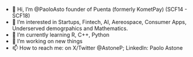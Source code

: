 - 👋 Hi, I’m @PaoloAsto founder of Puenta (formerly KometPay) (SCF14 - SCF18)
- 👀 I’m interested in Startups, Fintech, AI, Aereospace, Consumer Apps, Underserved demogrpahics and Mathematics.  
- 🌱 I’m currently learning R, C++, Python 
- 💞️ I’m working on new things 
- 📫 How to reach me: on X/Twitter @AstoneP; LinkedIn: Paolo Astone 

<!---
PaoloAsto/PaoloAsto is a ✨ special ✨ repository because its `README.md` (this file) appears on your GitHub profile.
You can click the Preview link to take a look at your changes.
--->

